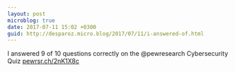 ```yaml
---
layout: post
microblog: true
date: 2017-07-11 15:02 +0300
guid: http://desparoz.micro.blog/2017/07/11/i-answered-of.html
---
```

I answered 9 of 10 questions correctly on the @pewresearch Cybersecurity Quiz [pewrsr.ch/2nK1X8c](http://pewrsr.ch/2nK1X8c)
